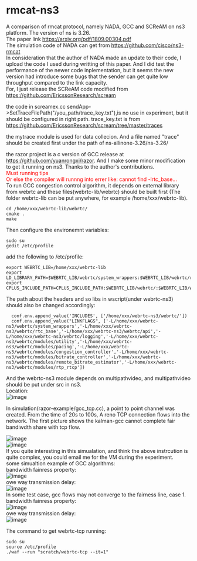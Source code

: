 # rmcat-ns3
A comparison of rmcat protocol, namely NADA, GCC and SCReAM on ns3 platform. The version of ns is 3.26.   
The paper link https://arxiv.org/pdf/1809.00304.pdf   
The simulation code of NADA can get from https://github.com/cisco/ns3-rmcat  
In consideration that the author of NADA made an update to their code, I upload the code I used during writting of this paper. And I did test the performance of the newer code inplementation, but it seems the new version had introduce some bugs that the sender can get quite low throughput compared to the link capacity.  
For, I just release the SCReAM code modified from https://github.com/EricssonResearch/scream  

the code in screamex.cc sendApp->SetTraceFilePath("/you_path/trace_key.txt"),is no use in experiment, but it should be configured in right path. trace_key.txt is from https://github.com/EricssonResearch/scream/tree/master/traces  

the mytrace module is used for data collecion. And a file named "trace" should be created first under the  path of ns-allinone-3.26/ns-3.26/  

the razor project is a c version of GCC release at https://github.com/yuanrongxi/razor. And I make some minor modification to get it running on ns3. Thanks to the author's contributions.  
<font color='red'> Must running tips </font>  
<font color='red'>Or else the compiler will runnng into errer like: cannot find -lrtc_base... </font>  
To run GCC congestion control algorithm, it depends on external library from webrtc and these files(webrtc-lib/webrtc) should be built first (The folder webrtc-lib can be put anywhere, for example /home/xxx/webrtc-lib).  
```
cd /home/xxx/webrtc-lib/webrtc/  
cmake .  
make  
```
Then configure the environemnt variables:  
```
sudo su  
gedit /etc/profile  
```
add the following to /etc/profile:  
```
export WEBRTC_LIB=/home/xxx/webrtc-lib  
export LD_LIBRARY_PATH=$WEBRTC_LIB/webrtc/system_wrappers:$WEBRTC_LIB/webrtc/rtc_base:$WEBRTC_LIB/webrtc/api:$WEBRTC_LIB/webrtc/logging:$WEBRTC_LIB/webrtc/modules/utility:$WEBRTC_LIB/webrtc/modules/pacing:$WEBRTC_LIB/webrtc/modules/congestion_controller:$WEBRTC_LIB/webrtc/modules/bitrate_controller:$WEBRTC_LIB/webrtc/modules/remote_bitrate_estimator:$WEBRTC_LIB/webrtc/modules/rtp_rtcp:$LD_LIBRARY_PATH  
export CPLUS_INCLUDE_PATH=CPLUS_INCLUDE_PATH:$WEBRTC_LIB/webrtc/:$WEBRTC_LIB/webrtc/system_wrappers:$WEBRTC_LIB/webrtc/rtc_base:$WEBRTC_LIB/webrtc/api:$WEBRTC_LIB/webrtc/logging:$WEBRTC_LIB/webrtc/modules/utility:$WEBRTC_LIB/webrtc/modules/pacing:$WEBRTC_LIB/webrtc/modules/congestion_controller:$WEBRTC_LIB/webrtc/modules/bitrate_controller:$WEBRTC_LIB/webrtc/modules/remote_bitrate_estimator:$WEBRTC_LIB/webrtc/modules/rtp_rtcp  
```
The path about the headers and so libs in wscript(under webrtc-ns3) should also be changed accordingly:  
```
  conf.env.append_value('INCLUDES', ['/home/xxx/webrtc-ns3/webrtc/'])
  conf.env.append_value("LINKFLAGS", ['-L/home/xxx/webrtc-ns3/webrtc/system_wrappers','-L/home/xxx/webrtc-ns3/webrtc/rtc_base','-L/home/xxx/webrtc-ns3/webrtc/api','-L/home/xxx/webrtc-ns3/webrtc/logging','-L/home/xxx/webrtc-ns3/webrtc/modules/utility','-L/home/xxx/webrtc-ns3/webrtc/modules/pacing','-L/home/xxx/webrtc-ns3/webrtc/modules/congestion_controller','-L/home/xxx/webrtc-ns3/webrtc/modules/bitrate_controller','-L/home/xxx/webrtc-ns3/webrtc/modules/remote_bitrate_estimator','-L/home/xxx/webrtc-ns3/webrtc/modules/rtp_rtcp'])
```
And the webrtc-ns3 module depends on multipathvideo, and multipathvideo should be put under src in ns3.  
Location:  
![image](https://github.com/sonyangchang/rmcat-ns3/blob/master/webrtc-results/location.png)  

In simulation(razor-example/gcc_tcp.cc), a point to point channel was created. From the time of 20s to 100s, A reno TCP connection flows into the network. The first picture shows the kalman-gcc cannot complete fair bandiwdth share with tcp flow.  

![image](https://github.com/sonyangchang/rmcat-ns3/blob/master/razor-example/gcc_razor_0remb.png)  
![image](https://github.com/sonyangchang/rmcat-ns3/blob/master/razor-example/gcc_razor_1remb.png)  
If you quite interesting in this simualation, and think the above instrcution is quite complex, you could email me for the VM during the experiment.  
some simualtion example of GCC algorithms:  
bandwidth fainress property:  
![image](https://github.com/sonyangchang/rmcat-ns3/blob/master/webrtc-results/webrtc_4_bw.png)  
owe way transmission delay:  
![image](https://github.com/sonyangchang/rmcat-ns3/blob/master/webrtc-results/webrtc_4_delay.png)  
In some test case, gcc flows may not converge to the fairness line, case 1.  
bandwidth fainress property:  
![image](https://github.com/sonyangchang/rmcat-ns3/blob/master/webrtc-results/webrtc_1_bw.png)  
owe way transmission delay:  
![image](https://github.com/sonyangchang/rmcat-ns3/blob/master/webrtc-results/webrtc_1_delay.png)  

The command to get webrtc-tcp running:  
```
sudo su  
source /etc/profile  
./waf --run "scratch/webrtc-tcp --it=1"  
```

